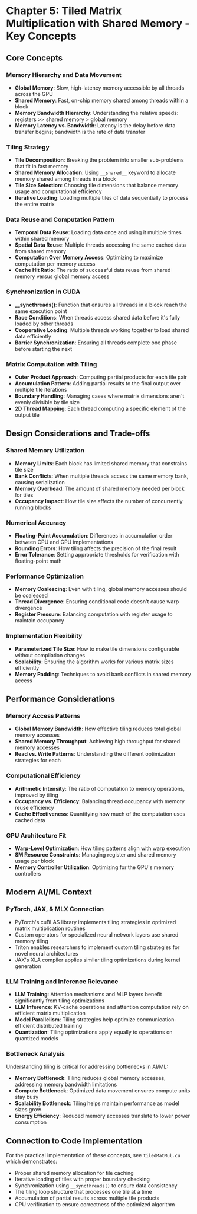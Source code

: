 # Chapter 5: Tiled Matrix Multiplication with Shared Memory - Key Concepts

## Core Concepts

### Memory Hierarchy and Data Movement
- **Global Memory**: Slow, high-latency memory accessible by all threads across the GPU
- **Shared Memory**: Fast, on-chip memory shared among threads within a block
- **Memory Bandwidth Hierarchy**: Understanding the relative speeds: registers >> shared memory > global memory
- **Memory Latency vs. Bandwidth**: Latency is the delay before data transfer begins; bandwidth is the rate of data transfer

### Tiling Strategy
- **Tile Decomposition**: Breaking the problem into smaller sub-problems that fit in fast memory
- **Shared Memory Allocation**: Using `__shared__` keyword to allocate memory shared among threads in a block
- **Tile Size Selection**: Choosing tile dimensions that balance memory usage and computational efficiency
- **Iterative Loading**: Loading multiple tiles of data sequentially to process the entire matrix

### Data Reuse and Computation Pattern
- **Temporal Data Reuse**: Loading data once and using it multiple times within shared memory
- **Spatial Data Reuse**: Multiple threads accessing the same cached data from shared memory
- **Computation Over Memory Access**: Optimizing to maximize computation per memory access
- **Cache Hit Ratio**: The ratio of successful data reuse from shared memory versus global memory access

### Synchronization in CUDA
- **__syncthreads()**: Function that ensures all threads in a block reach the same execution point
- **Race Conditions**: When threads access shared data before it's fully loaded by other threads
- **Cooperative Loading**: Multiple threads working together to load shared data efficiently
- **Barrier Synchronization**: Ensuring all threads complete one phase before starting the next

### Matrix Computation with Tiling
- **Outer Product Approach**: Computing partial products for each tile pair
- **Accumulation Pattern**: Adding partial results to the final output over multiple tile iterations
- **Boundary Handling**: Managing cases where matrix dimensions aren't evenly divisible by tile size
- **2D Thread Mapping**: Each thread computing a specific element of the output tile

## Design Considerations and Trade-offs

### Shared Memory Utilization
- **Memory Limits**: Each block has limited shared memory that constrains tile size
- **Bank Conflicts**: When multiple threads access the same memory bank, causing serialization
- **Memory Overhead**: The amount of shared memory needed per block for tiles
- **Occupancy Impact**: How tile size affects the number of concurrently running blocks

### Numerical Accuracy
- **Floating-Point Accumulation**: Differences in accumulation order between CPU and GPU implementations
- **Rounding Errors**: How tiling affects the precision of the final result
- **Error Tolerance**: Setting appropriate thresholds for verification with floating-point math

### Performance Optimization
- **Memory Coalescing**: Even with tiling, global memory accesses should be coalesced
- **Thread Divergence**: Ensuring conditional code doesn't cause warp divergence
- **Register Pressure**: Balancing computation with register usage to maintain occupancy

### Implementation Flexibility
- **Parameterized Tile Size**: How to make tile dimensions configurable without compilation changes
- **Scalability**: Ensuring the algorithm works for various matrix sizes efficiently
- **Memory Padding**: Techniques to avoid bank conflicts in shared memory access

## Performance Considerations

### Memory Access Patterns
- **Global Memory Bandwidth**: How effective tiling reduces total global memory accesses
- **Shared Memory Throughput**: Achieving high throughput for shared memory accesses
- **Read vs. Write Patterns**: Understanding the different optimization strategies for each

### Computational Efficiency
- **Arithmetic Intensity**: The ratio of computation to memory operations, improved by tiling
- **Occupancy vs. Efficiency**: Balancing thread occupancy with memory reuse efficiency
- **Cache Effectiveness**: Quantifying how much of the computation uses cached data

### GPU Architecture Fit
- **Warp-Level Optimization**: How tiling patterns align with warp execution
- **SM Resource Constraints**: Managing register and shared memory usage per block
- **Memory Controller Utilization**: Optimizing for the GPU's memory controllers

## Modern AI/ML Context

### PyTorch, JAX, & MLX Connection
- PyTorch's cuBLAS library implements tiling strategies in optimized matrix multiplication routines
- Custom operators for specialized neural network layers use shared memory tiling
- Triton enables researchers to implement custom tiling strategies for novel neural architectures
- JAX's XLA compiler applies similar tiling optimizations during kernel generation

### LLM Training and Inference Relevance
- **LLM Training**: Attention mechanisms and MLP layers benefit significantly from tiling optimizations
- **LLM Inference**: KV-cache operations and attention computation rely on efficient matrix multiplication
- **Model Parallelism**: Tiling strategies help optimize communication-efficient distributed training
- **Quantization**: Tiling optimizations apply equally to operations on quantized models

### Bottleneck Analysis
Understanding tiling is critical for addressing bottlenecks in AI/ML:
- **Memory Bottleneck**: Tiling reduces global memory accesses, addressing memory bandwidth limitations
- **Compute Bottleneck**: Optimized data movement ensures compute units stay busy
- **Scalability Bottleneck**: Tiling helps maintain performance as model sizes grow
- **Energy Efficiency**: Reduced memory accesses translate to lower power consumption

## Connection to Code Implementation

For the practical implementation of these concepts, see `tiledMatMul.cu` which demonstrates:
- Proper shared memory allocation for tile caching
- Iterative loading of tiles with proper boundary checking
- Synchronization using `__syncthreads()` to ensure data consistency
- The tiling loop structure that processes one tile at a time
- Accumulation of partial results across multiple tile products
- CPU verification to ensure correctness of the optimized algorithm